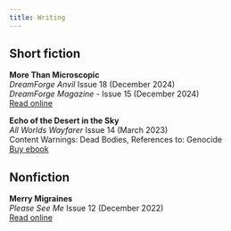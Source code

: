 ```yaml
---
title: Writing
---
```


## Short fiction
**More Than Microscopic**
<br>_DreamForge Anvil_ Issue 18 (December 2024)
<br>_DreamForge Magazine_ - Issue 15 (December 2024)
<br>[Read online](https://dreamforge.mywebportal.app/dreamforge/stories/show/more-than-microscopic-erin-darrow)

**Echo of the Desert in the Sky**
<br>_All Worlds Wayfarer_ Issue 14 (March 2023)
<br>Content Warnings: Dead Bodies, References to: Genocide
<br>[Buy ebook](https://a.co/d/0O1kxLa)

## Nonfiction
**Merry Migraines**
<br>_Please See Me_ Issue 12 (December 2022)
<br>[Read online](https://pleaseseeme.com/issue-12-diagnosis/nonfiction/merry-migraines-psm-12-cnf-erin-darrow/)